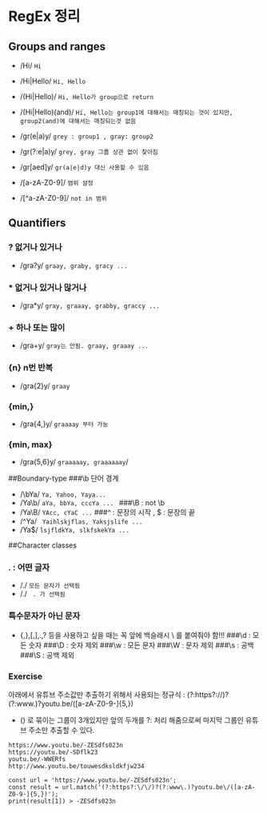 # RegEx 정리

## Groups and ranges
- /Hi/  ```Hi```
- /Hi|Hello/ ```Hi, Hello```
- /(Hi|Hello)/ ```Hi, Hello가 group으로 return```
- /(Hi|Hello)(and)/ ```Hi, Hello는 group1에 대해서는 매칭되는 것이 있지만, group2(and)에 대해서는 매칭되는것 없음 ```
- /gr(e|a)y/ ``` grey : group1 , gray: group2 ```
- /gr(?:e|a)y/ ``` grey, gray 그룹 상관 없이 찾아짐 ```

- /gr[aed]y/ ```gr(a|e|d)y 대신 사용할 수 있음```
- /[a-zA-Z0-9]/ ```범위 설정```
- /[^a-zA-Z0-9]/ ``` not in 범위 ```



## Quantifiers
### ? 없거나 있거나
- /gra?y/ ```graay, graby, gracy ... ``` 
### * 없거나 있거나 많거나
- /gra*y/ ``` gray, graaay, grabby, graccy ... ```
### + 하나 또는 많이 
- /gra+y/ ```gray는 안됨. graay, graaay ... ```
### {n} n번 반복
- /gra{2}y/ ``` graay ```
### {min,}
- /gra{4,}y/ ``` graaaay 부터 가능 ```
### {min, max}
- /gra{5,6}y/ ```graaaaay, graaaaaay```/


##Boundary-type
###\b 단어 경계
- /\bYa/ ```Ya, Yahoo, Yaya...```
- /Ya\b/ ```aYa, bbYa, cccYa ... ```
###\B : not \b
- /Ya\B/ ```YAcc, cYaC ...```
###^ : 문장의 시작 , $ : 문장의 끝
- /^Ya/ ``` Yaihlskjflas, Yaksjslife ...```
- /Ya$/ ```lsjfldkYa, slkfskekYa ...```


##Character classes
### . : 어떤 글자
- /./ ``` 모든 문자가 선택됨 ```
- /\./ ``` . 가 선택됨```
### 특수문자가 아닌 문자
- {,},[,],.,? 등을 사용하고 싶을 때는 꼭 앞에 백슬래시 \ 를 붙여줘야 함!!!
###\d : 모든 숫자
###\D : 숫자 제외
###\w : 모든 문자
###\W : 문자 제외
###\s : 공백
###\S : 공백 제외


### Exercise
아래에서 유튜브 주소값만 추출하기 위해서 사용되는 정규식
: (?:https?:\/\/)?(?:www\.)?youtu.be\/([a-zA-Z0-9-]{5,})
- () 로 묶이는 그룹이 3개있지만 앞의 두개를 ?: 처리 해줌으로써 마지막 그룹인 유튜브 주소만 추출할 수 있다.
```
https://www.youtu.be/-ZESdfs023n
https://youtu.be/-SDflk23
youtu.be/-WWERfs
http://www.youtu.be/touwesdksldkfjw234
```

```
const url = 'https://www.youtu.be/-ZESdfs023n';
const result = url.match('(?:https?:\/\/)?(?:www\.)?youtu.be\/([a-zA-Z0-9-]{5,})');
print(result[1]) > -ZESdfs023n
```

